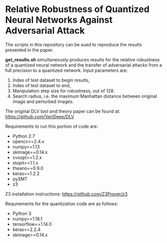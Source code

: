 # Relative Robustness of Quantized Neural Networks Against Adversarial Attack

The scripts in this repository can be sued to reproduce the results presented in the paper. 

**get_results.sh** simultaneously produces results for the relative robustness of a quantized neural network and the transfer of adversarial attacks from a full precision to a quantized network. Input parameters are:
1. Index of test dataset to begin results,
2. Index of test dataset to end,
3. Manipulation step size for robustness, out of 128.
4. Search radius, i.e. the maximum Manhattan distance between original image and perturbed images.

The original DLV tool and theory paper can be found at:
https://github.com/VeriDeep/DLV

Requirements to run this portion of code are:
- Python 2.7 
- opencv>=2.4.x
- numpy==1.13
- skimage==0.14.x
- cvxopt>=1.2.x
- stopit>=1.1.x
- theano==0.9.0
- keras==1.2.2
- pySMT
- z3

Z3 installation instructions: https://github.com/Z3Prover/z3

Requirements for the quantization code are as follows:
- Python 3
- numpy==1.18.1
- tensorflow==1.14.0
- keras>=2.2.4
- skimage>=0.14.x

